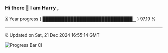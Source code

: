 ### Hi there 👋 I am Harry , 

⏳ Year progress { █████████████████████████████▁ } 97.19 %

---

⏰ Updated on Sat, 21 Dec 2024 16:55:14 GMT

![Progress Bar CI](https://github.com/duykhang68/duykhang68/workflows/Progress%20Bar%20CI/badge.svg)
